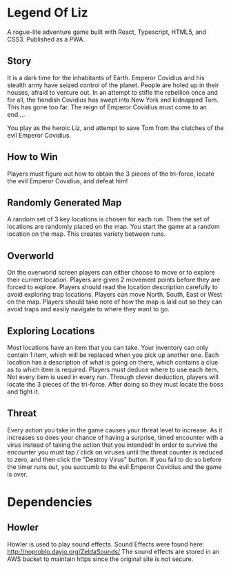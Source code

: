 # Legend Of Liz

A rogue-lite adventure game built with React, Typescript, HTML5, and CSS3. Published as a PWA.

## Story 

It is a dark time for the inhabitants of Earth. Emperor Covidius and his stealth army have seized control of the planet. People are holed up in their houses, afraid to venture out. In an attempt to stifle the rebellion once and for all, the fiendish Covidius has swept into New York and kidnapped Tom. This has gone too far. The reign of Emperor Covidius must come to an end....

You play as the heroic Liz, and attempt to save Tom from the clutches of the evil Emperor Covidius.

## How to Win

Players must figure out how to obtain the 3 pieces of the tri-force, locate the evil Emperor Covidius, and defeat him!

## Randomly Generated Map

A random set of 3 key locations is chosen for each run. Then the set of locations are randomly placed on the map. You start the game at a random location on the map. This creates variety between runs. 

## Overworld

On the overworld screen players can either choose to move or to explore their current location. Players are given 2 movement points before they are forced to explore. Players should read the location description carefully to avoid exploring trap locations. Players can move North, South, East or West on the map. Players should take note of how the map is laid out so they can avoid traps and easily navigate to where they want to go.

## Exploring Locations

Most locations have an item that you can take. Your inventory can only contain 1 item, which will be replaced when you pick up another one. Each location has a description of what is going on there, which contains a clue as to which item is required. Players must deduce where to use each item. Not every item is used in every run. Through clever deduction, players will locate the 3 pieces of the tri-force. After doing so they must locate the boss and fight it.

## Threat

Every action you take in the game causes your threat level to increase. As it increases so does your chance of having a surprise, timed encounter with a virus instead of taking the action that you intended! In order to survive the encounter you must tap / click on viruses until the threat counter is reduced to zero, and then click the "Destroy Virus" button. If you fail to do so before the timer runs out, you succumb to the evil Emperor Covidius and the game is over.

# Dependencies

## Howler

Howler is used to play sound effects.
Sound Effects were found here: http://noproblo.dayjo.org/ZeldaSounds/
The sound effects are stored in an AWS bucket to maintain https since the original site is not secure.
